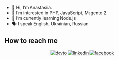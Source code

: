 - 👋 Hi, I’m Anastasiia.
- 👀 I’m interested in PHP, JavaScript, Magento 2.
- 🌱 I’m currently learning Node.js
- :speaking_head:  I speak English, Ukrainian, Russian


<h2 dir="auto">How to reach me  </h2>
<div align="center" dir="auto">
<a href="https://dev.to/c9s" rel="nofollow">
<img src="https://camo.githubusercontent.com/881aa5453d66555acceb03d41c02c0dce39fd194e06524989389ebe7ef626a4b/68747470733a2f2f696d672e736869656c64732e696f2f62616467652f6465762e746f2d2532333038303930412e7376673f267374796c653d666f722d7468652d6261646765266c6f676f3d6465762e746f266c6f676f436f6c6f723d7768697465" alt="devto" data-canonical-src="https://img.shields.io/badge/dev.to-%2308090A.svg?&amp;style=for-the-badge&amp;logo=dev.to&amp;logoColor=white" style="max-width: 100%;">
</a>
<a href="https://www.linkedin.com/in/anastasiia-abbasova-003/" rel="nofollow">
<img src="https://camo.githubusercontent.com/5e3d78e5310a41c0667e07077cf93596229de398b154b83885dc068874ed5365/68747470733a2f2f696d672e736869656c64732e696f2f62616467652f6c696e6b6564696e2d2532333145373742352e7376673f267374796c653d666f722d7468652d6261646765266c6f676f3d6c696e6b6564696e266c6f676f436f6c6f723d7768697465" alt="linkedin" data-canonical-src="https://img.shields.io/badge/linkedin-%231E77B5.svg?&amp;style=for-the-badge&amp;logo=linkedin&amp;logoColor=white" style="max-width: 100%;">
</a>
<a href="https://www.facebook.com/abbasova003" rel="nofollow">
<img src="https://camo.githubusercontent.com/59f500f98d07c8fb5cc38b71662de8f4422ebf7b3dde3e574131a8edd7a0d3f4/68747470733a2f2f696d672e736869656c64732e696f2f62616467652f66616365626f6f6b2d2532333245383746422e7376673f267374796c653d666f722d7468652d6261646765266c6f676f3d66616365626f6f6b266c6f676f436f6c6f723d7768697465" alt="facebook" data-canonical-src="https://img.shields.io/badge/facebook-%232E87FB.svg?&amp;style=for-the-badge&amp;logo=facebook&amp;logoColor=white" style="max-width: 100%;">
</a>
</div>

<!---
Agent-003/Agent-003 is a ✨ special ✨ repository because its `README.md` (this file) appears on your GitHub profile.
You can click the Preview link to take a look at your changes.
--->
